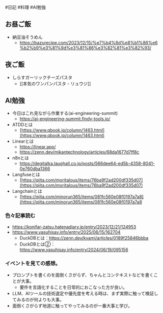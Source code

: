 #日記 #料理 #AI勉強

## お昼ご飯
- 納豆油そうめん
	- https://bazurecipe.com/2023/12/15/%e7%b4%8d%e8%b1%86%e6%b2%b9%e3%81%9d%e3%81%86%e3%82%81%e3%82%93/
## 夜ご飯
- しらすガーリックチーズパスタ
	- [[本気のワンパンパスタ - リュウジ]]

## AI勉強
- 今日はこれ見ながら作業する(ai-engineering-summit)
	- https://ai-engineering-summit.findy-tools.io/
- ATDDとは
	- [https://www.qbook.jp/column/1463.html](https://www.qbook.jp/column/1463.html)
- Linearとは
	- https://linear.app/
	- https://zenn.dev/mikantechnology/articles/68da1677d7ff8c
- n8nとは
	- https://degitalka.laughall.co.jp/posts/566dee64-ed5b-4358-8041-0e760dba1366
- Langfuseとは
	- [https://qiita.com/moritalous/items/76ba9f2ad200df335d07](https://qiita.com/moritalous/items/76ba9f2ad200df335d07)
- Langchainとは
	- [https://qiita.com/minorun365/items/081fc560e08f0197a7a8](https://qiita.com/minorun365/items/081fc560e08f0197a7a8

### 色々記事読む
- https://konifar-zatsu.hatenadiary.jp/entry/2023/12/21/124953
- https://www.yasuhisay.info/entry/2025/06/15/162704
	- DuckDBとは：https://zenn.dev/kyami/articles/0189f25846bbba
	- DuckDBとは②：https://www.yasuhisay.info/entry/2024/06/19/095156

### イベントを見ての感想。
- プロンプトを書くのを面倒くさがらず、ちゃんとコンテキストなどを書くことが大事。
	- 要件を言語化することを日常的におこなった方が良い。
- LLM、AIツールの技術選定や優先度を考える時は、まず実際に触って検証してみるのが何よりも大事。
- 面倒くさがらず地道に触ってやってみるのが一番大事と学び。